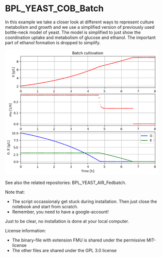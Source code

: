 # BPL_YEAST_COB_Batch

In this example we take a closer look at different ways to represent culture metabolism and growth
and we use a simplified version of previously used bottle-neck model of yeast. The model is simplified
to just show the coordination uptake and metabolism of glucose and ethanol. The important part
of ethanol formation is dropped to simplify.

![](Fig_BPL_YEAST_COB_Batch.png)

See also the related repositories: BPL_YEAST_AIR_Fedbatch.

Note that:
* The script occassionaly get stuck during installation. Then just close the notebook and start from scratch.
* Remember, you need to have a google-account!

Just to be clear, no installation is done at your local computer.

License information:
* The binary-file with extension FMU is shared under the permissive MIT-license
* The other files are shared under the GPL 3.0 license



 

